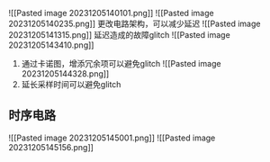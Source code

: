 ![[Pasted image 20231205140101.png]]
![[Pasted image 20231205140235.png]]
更改电路架构，可以减少延迟
![[Pasted image 20231205141315.png]]
延迟造成的故障glitch
![[Pasted image 20231205143410.png]]

1. 通过卡诺图，增添冗余项可以避免glitch
![[Pasted image 20231205144328.png]]
2. 延长采样时间可以避免glitch

## 时序电路
![[Pasted image 20231205145001.png]]
![[Pasted image 20231205145156.png]]